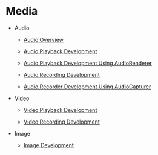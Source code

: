 # Media

-   Audio

    -   [Audio Overview](audio-overview.md)

    -   [Audio Playback Development](audio-playback.md) 

    -   [Audio Playback Development Using AudioRenderer](audio-renderer.md)

    -   [Audio Recording Development](audio-recorder.md) 

    -   [Audio Recorder Development Using AudioCapturer](audio-capturer)  

-   Video

    - [Video Playback Development](video-playback.md)

    - [Video Recording Development](video-recorder.md)

- Image

  - [Image Development](image.md)
